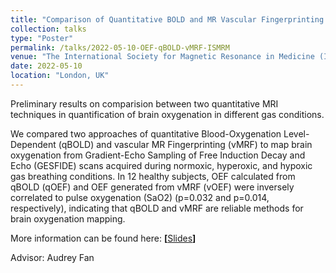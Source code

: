 ```yaml
---
title: "Comparison of Quantitative BOLD and MR Vascular Fingerprinting for Mapping Brain Oxygenation"
collection: talks
type: "Poster"
permalink: /talks/2022-05-10-OEF-qBOLD-vMRF-ISMRM
venue: "The International Society for Magnetic Resonance in Medicine (ISMRM)"
date: 2022-05-10
location: "London, UK"
---
```


Preliminary results on comparision between two quantitative MRI techniques in quantification of brain oxygenation in different gas conditions.

We compared two approaches of quantitative Blood-Oxygenation Level-Dependent (qBOLD) and vascular MR Fingerprinting (vMRF) to map brain oxygenation from Gradient-Echo Sampling of Free Induction Decay and Echo (GESFIDE) scans acquired during normoxic, hyperoxic, and hypoxic gas breathing conditions. In 12 healthy subjects, OEF calculated from qBOLD (qOEF) and OEF generated from vMRF (vOEF) were inversely correlated to pulse oxygenation (SaO2) (p=0.032 and p=0.014, respectively), indicating that qBOLD and vMRF are reliable methods for brain oxygenation mapping. 

More information can be found here:
<strong> [</strong><a href="/files/ISMRM_4094_Poster_5min.pdf" target="_blank">Slides</a><strong>] </strong>

Advisor: Audrey Fan 